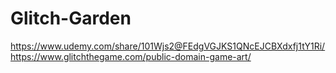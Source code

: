 # Glitch-Garden
 https://www.udemy.com/share/101Wjs2@FEdgVGJKS1QNcEJCBXdxfj1tY1Ri/
 https://www.glitchthegame.com/public-domain-game-art/
